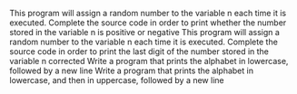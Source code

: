This program will assign a random number to the variable n each time it is executed. Complete the source code in order to print whether the number stored in the variable n is positive or negative
This program will assign a random number to the variable n each time it is executed. Complete the source code in order to print the last digit of the number stored in the variable n
corrected
Write a program that prints the alphabet in lowercase, followed by a new line
Write a program that prints the alphabet in lowercase, and then in uppercase, followed by a new line
